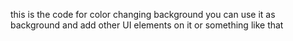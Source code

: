 this is the code for color changing background
you can use it as background and add other UI elements on it or something like that
